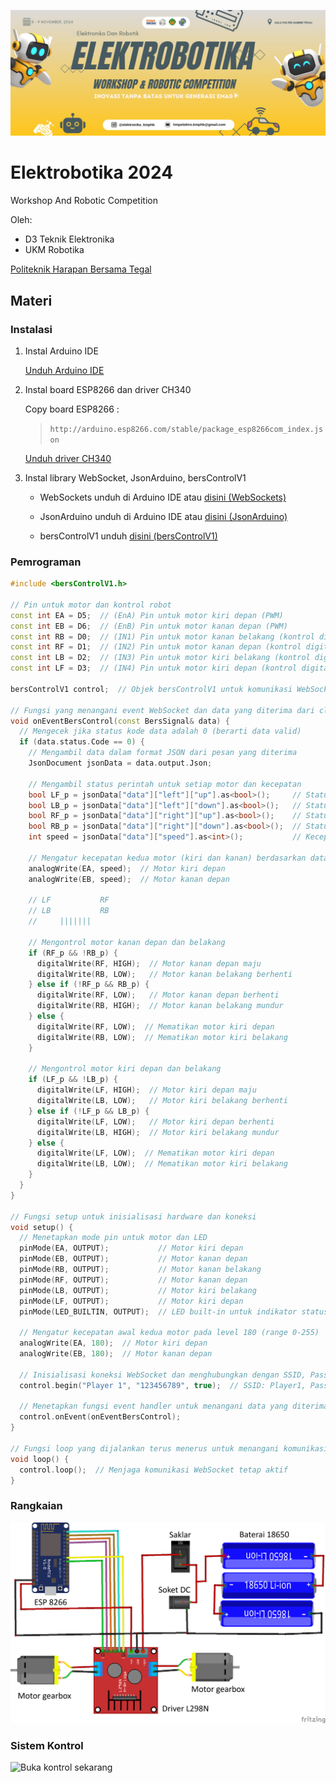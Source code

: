 ![Elektrobotika 2024](https://github.com/Faizyee/Elektrobotika_2024/blob/a62c9610bb55eec299da8ea1fce67014cdcda204/fp.png)

# Elektrobotika 2024
Workshop And Robotic Competition

Oleh:
- D3 Teknik Elektronika
- UKM Robotika

[Politeknik Harapan Bersama Tegal](https://www.poltekharber.ac.id)

## Materi

### Instalasi

1. Instal Arduino IDE
   
   [Unduh Arduino IDE](https://www.arduino.cc/en/software)

3. Instal board ESP8266 dan driver CH340

   Copy board ESP8266 :
   >  ```http://arduino.esp8266.com/stable/package_esp8266com_index.json```

   [Unduh driver CH340](https://sparks.gogo.co.nz/ch340.html)

5. Instal library WebSocket, JsonArduino, bersControlV1

   - WebSockets unduh di Arduino IDE atau [disini (WebSockets)](https://github.com/Links2004/arduinoWebSockets)
   
   - JsonArduino unduh di Arduino IDE atau [disini (JsonArduino)](https://github.com/bblanchon/ArduinoJson)
   
   - bersControlV1 unduh [disini (bersControlV1)](https://github.com/Faizyee/BersControl/archive/refs/heads/main.zip)

### Pemrograman

```ino
#include <bersControlV1.h>

// Pin untuk motor dan kontrol robot
const int EA = D5;  // (EnA) Pin untuk motor kiri depan (PWM)
const int EB = D6;  // (EnB) Pin untuk motor kanan depan (PWM)
const int RB = D0;  // (IN1) Pin untuk motor kanan belakang (kontrol digital)
const int RF = D1;  // (IN2) Pin untuk motor kanan depan (kontrol digital)
const int LB = D2;  // (IN3) Pin untuk motor kiri belakang (kontrol digital)
const int LF = D3;  // (IN4) Pin untuk motor kiri depan (kontrol digital)

bersControlV1 control;  // Objek bersControlV1 untuk komunikasi WebSocket

// Fungsi yang menangani event WebSocket dan data yang diterima dari client
void onEventBersControl(const BersSignal& data) {
  // Mengecek jika status kode data adalah 0 (berarti data valid)
  if (data.status.Code == 0) {
    // Mengambil data dalam format JSON dari pesan yang diterima
    JsonDocument jsonData = data.output.Json;

    // Mengambil status perintah untuk setiap motor dan kecepatan
    bool LF_p = jsonData["data"]["left"]["up"].as<bool>();     // Status motor kiri depan (gerak maju)
    bool LB_p = jsonData["data"]["left"]["down"].as<bool>();   // Status motor kiri belakang (gerak mundur)
    bool RF_p = jsonData["data"]["right"]["up"].as<bool>();    // Status motor kanan depan (gerak maju)
    bool RB_p = jsonData["data"]["right"]["down"].as<bool>();  // Status motor kanan belakang (gerak mundur)
    int speed = jsonData["data"]["speed"].as<int>();           // Kecepatan motor (PWM)

    // Mengatur kecepatan kedua motor (kiri dan kanan) berdasarkan data yang diterima
    analogWrite(EA, speed);  // Motor kiri depan
    analogWrite(EB, speed);  // Motor kanan depan

    // LF           RF
    // LB           RB
    //     |||||||    

    // Mengontrol motor kanan depan dan belakang
    if (RF_p && !RB_p) {
      digitalWrite(RF, HIGH);  // Motor kanan depan maju
      digitalWrite(RB, LOW);   // Motor kanan belakang berhenti
    } else if (!RF_p && RB_p) {
      digitalWrite(RF, LOW);   // Motor kanan depan berhenti
      digitalWrite(RB, HIGH);  // Motor kanan belakang mundur
    } else {
      digitalWrite(RF, LOW);  // Mematikan motor kiri depan
      digitalWrite(RB, LOW);  // Mematikan motor kiri belakang
    }

    // Mengontrol motor kiri depan dan belakang
    if (LF_p && !LB_p) {
      digitalWrite(LF, HIGH);  // Motor kiri depan maju
      digitalWrite(LB, LOW);   // Motor kiri belakang berhenti
    } else if (!LF_p && LB_p) {
      digitalWrite(LF, LOW);   // Motor kiri depan berhenti
      digitalWrite(LB, HIGH);  // Motor kiri belakang mundur
    } else {
      digitalWrite(LF, LOW);  // Mematikan motor kiri depan
      digitalWrite(LB, LOW);  // Mematikan motor kiri belakang
    }
  }
}

// Fungsi setup untuk inisialisasi hardware dan koneksi
void setup() {
  // Menetapkan mode pin untuk motor dan LED
  pinMode(EA, OUTPUT);           // Motor kiri depan
  pinMode(EB, OUTPUT);           // Motor kanan depan
  pinMode(RB, OUTPUT);           // Motor kanan belakang
  pinMode(RF, OUTPUT);           // Motor kanan depan
  pinMode(LB, OUTPUT);           // Motor kiri belakang
  pinMode(LF, OUTPUT);           // Motor kiri depan
  pinMode(LED_BUILTIN, OUTPUT);  // LED built-in untuk indikator status

  // Mengatur kecepatan awal kedua motor pada level 180 (range 0-255)
  analogWrite(EA, 180);  // Motor kiri depan
  analogWrite(EB, 180);  // Motor kanan depan

  // Inisialisasi koneksi WebSocket dan menghubungkan dengan SSID, Password, dan Mode Access Point (true) atau Station (false)
  control.begin("Player 1", "123456789", true);  // SSID: Player1, Password: 123456789, Mode: Access Point

  // Menetapkan fungsi event handler untuk menangani data yang diterima
  control.onEvent(onEventBersControl);
}

// Fungsi loop yang dijalankan terus menerus untuk menangani komunikasi
void loop() {
  control.loop();  // Menjaga komunikasi WebSocket tetap aktif
}
```

### Rangkaian

![Rangkaian](https://github.com/Faizyee/Elektrobotika_2024/blob/fe2750ef85d2cade316f6d106fdc46b584f7e28b/sp.png)

### Sistem Kontrol

![Buka kontrol sekarang](https://faizyee.github.io/Elektrobotika_2024)